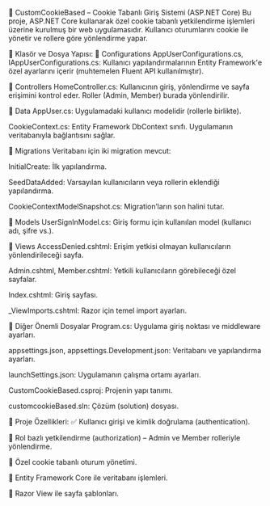🔐 CustomCookieBased – Cookie Tabanlı Giriş Sistemi (ASP.NET Core)
Bu proje, ASP.NET Core kullanarak özel cookie tabanlı yetkilendirme işlemleri üzerine kurulmuş bir web uygulamasıdır. Kullanıcı oturumlarını cookie ile yönetir ve rollere göre yönlendirme yapar.

🧱 Klasör ve Dosya Yapısı:
📂 Configurations
AppUserConfigurations.cs, IAppUserConfigurations.cs: Kullanıcı yapılandırmalarının Entity Framework'e özel ayarlarını içerir (muhtemelen Fluent API kullanılmıştır).

📂 Controllers
HomeController.cs: Kullanıcının giriş, yönlendirme ve sayfa erişimini kontrol eder. Roller (Admin, Member) burada yönlendirilir.

📂 Data
AppUser.cs: Uygulamadaki kullanıcı modelidir (rollerle birlikte).

CookieContext.cs: Entity Framework DbContext sınıfı. Uygulamanın veritabanıyla bağlantısını sağlar.

📂 Migrations
Veritabanı için iki migration mevcut:

InitialCreate: İlk yapılandırma.

SeedDataAdded: Varsayılan kullanıcıların veya rollerin eklendiği yapılandırma.

CookieContextModelSnapshot.cs: Migration’ların son halini tutar.

📂 Models
UserSignInModel.cs: Giriş formu için kullanılan model (kullanıcı adı, şifre vs.).

📂 Views
AccessDenied.cshtml: Erişim yetkisi olmayan kullanıcıların yönlendirileceği sayfa.

Admin.cshtml, Member.cshtml: Yetkili kullanıcıların görebileceği özel sayfalar.

Index.cshtml: Giriş sayfası.

_ViewImports.cshtml: Razor için temel import ayarları.

🧠 Diğer Önemli Dosyalar
Program.cs: Uygulama giriş noktası ve middleware ayarları.

appsettings.json, appsettings.Development.json: Veritabanı ve yapılandırma ayarları.

launchSettings.json: Uygulamanın çalışma ortamı ayarları.

CustomCookieBased.csproj: Projenin yapı tanımı.

customcookieBased.sln: Çözüm (solution) dosyası.

🚀 Proje Özellikleri:
✅ Kullanıcı girişi ve kimlik doğrulama (authentication).

🔐 Rol bazlı yetkilendirme (authorization) – Admin ve Member rolleriyle yönlendirme.

🍪 Özel cookie tabanlı oturum yönetimi.

🧩 Entity Framework Core ile veritabanı işlemleri.

📄 Razor View ile sayfa şablonları.
